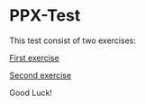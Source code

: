# PPX-Test

This test consist of two exercises:

[First exercise](TestPPX/TestPPX)

[Second exercise](TestPPX/PPX_PromotionEngine)

Good Luck!
